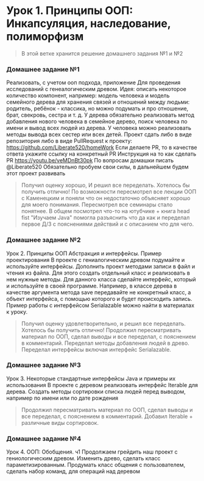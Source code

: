 # Урок 1. Принципы ООП: Инкапсуляция, наследование, полиморфизм

> В этой ветке хранится решение домашнего задания №1 и №2

### Домашнее задание №1

Реализовать, с учетом ооп подхода, приложение
Для проведения исследований с генеалогическим древом.
Идея: описать некоторое количество компонент, например:
модель человека и модель семейного дерева для хранения связей и отношений между людьми: родитель, ребёнок - классика, но можно подумать и про отношение, брат, свекровь, сестра и т. д.
У дерева обязательно реализовать метод добавления нового человека в семейное дерево, поиск человека по имени и вывод всех людей из дерева.
У человека можно реализовать методы вывода всех сестер или всех детей.
Проект сдать либо в виде репозитория либо в виде PullRequest к проекту: https://github.com/Liberate520/homeWork
Если делаете PR, то в качестве ответа укажите ссылку на конкретный PR
Инструкция на то как сделать PR https://youtu.be/veMDnBt30pk
По вопросам домашки писать @Liberate520
Обязательно пробуем свои силы, в дальнейшем будем этот проект развивать

> Получил оценку хорошо, И решил все переделать. Хотелось бы получить отлично!
> По возможности пересмотрел все лекции ООП с Каменецким и поняли что он недостаточно объясняет хорошо для моего понимания.
> Пересмотрел все семинары стало понятнее.
> В общем посмотрел что-то на ютубчике + книга head fist "Изучаем Java" помогла разъяснить что да как и
> переделал первое Д/З с пояснениями действий и с описанием что для чего.

### Домашнее задание №2
Урок 2. Принципы ООП Абстракция и интерфейсы. Пример проектирования
В проекте с гениалогическим древом подумайте и используйте интерфейсы.
Дополнить проект методами записи в файл и чтения из файла. Для этого создать отдельный класс и реализовать в нем
нужные методы. Для данного класса сделайте интерфейс, который и используйте в своей программе. Например, в классе дерева в качестве аргумента метода save передавайте не конкретный класс, а объект интерфейса, с помощью которого и будет происходить запись. Пример работы с интерфейсом Serialazable можно найти в материалах к уроку.

> Получил оценку удовлетворительно, и решил все переделать. Хотелось бы получить отлично!
> Продолжил пересматривать материал по ООП, сделал выводы и все переделал, с пояснением в комментарий.
> Переделал методы добавления людей в древо.
> Переделал интерфейсы включая интерфейс Serialazable.

### Домашнее задание №3 
Урок 3. Некоторые стандартные интерфейсы Java и примеры их использования
В проекте с деревом реализовать интерфейс Iterable для дерева.
Создать методы сортировки списка людей перед выводом, например по имени или по дате рождения

> Продолжил пересматривать материал по ООП, сделал выводы и все переделал, с пояснением в комментарий.
> Добавил Iterable + различные виды сортировок. 
> 
### Домашнее задание №4
Урок 4. ООП: Обобщения. ч1
Продолжаем грейдить наш проект с гениологическим древом. Изменить древо, сделать класс параметизированным. Продумать класс общения с пользователем, сделать набор команд, для операций над деревом

> 
> 


